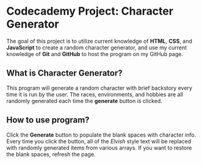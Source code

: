 # Codecademy Project: Character Generator

The goal of this project is to utilize current knowledge of **HTML**, **CSS**, and **JavaScript** to create a random character generator, and use my current knowledge of **Git** and **GitHub** to host the program on my GitHub page.

## What is Character Generator?
This program will generate a random character with brief backstory every time it is run by the user. The races, environments, and hobbies are all randomly generated each time the **generate** button is clicked.

## How to use program?
Click the **Generate** button to populate the blank spaces with character info. Every time you click the button, all of the *Elvish* style text will be replaced with randomly generated items from various arrays. If you want to restore the blank spaces, refresh the page.